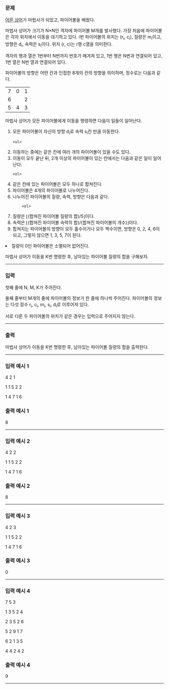 ### 문제
<div class="problem-text" id="problem_description">
<p><a href="/problem/19237">어른 상어</a>가 마법사가 되었고, 파이어볼을 배웠다.</p>
<p>마법사 상어가 크기가 N×N인 격자에 파이어볼 M개를 발사했다. 가장 처음에 파이어볼은 각자 위치에서 이동을 대기하고 있다. i번 파이어볼의 위치는 (r<sub>i</sub>, c<sub>i</sub>), 질량은 m<sub>i</sub>이고, 방향은 d<sub>i</sub>, 속력은 s<sub>i</sub>이다. 위치 (r, c)는 r행 c열을 의미한다.</p>
<p>격자의 행과 열은 1번부터 N번까지 번호가 매겨져 있고, 1번 행은 N번과 연결되어 있고, 1번 열은 N번 열과 연결되어 있다.</p>
<p>파이어볼의 방향은 어떤 칸과 인접한 8개의 칸의 방향을 의미하며, 정수로는 다음과 같다.</p>
<table class="table table-bordered table-center-10 td-center">
<tbody>
<tr>
<td>7</td>
<td>0</td>
<td>1</td>
</tr>
<tr>
<td>6</td>
<td> </td>
<td>2</td>
</tr>
<tr>
<td>5</td>
<td>4</td>
<td>3</td>
</tr>
</tbody>
</table>
<p>마법사 상어가 모든 파이어볼에게 이동을 명령하면 다음이 일들이 일어난다.</p>
<ol>
<li>모든 파이어볼이 자신의 방향 d<sub>i</sub>로 속력 s<sub>i</sub>칸 만큼 이동한다.

	<ul>
<li>이동하는 중에는 같은 칸에 여러 개의 파이어볼이 있을 수도 있다.</li>
</ul>
</li>
<li>이동이 모두 끝난 뒤, 2개 이상의 파이어볼이 있는 칸에서는 다음과 같은 일이 일어난다.
	<ol>
<li>같은 칸에 있는 파이어볼은 모두 하나로 합쳐진다.</li>
<li>파이어볼은 4개의 파이어볼로 나누어진다.</li>
<li>나누어진 파이어볼의 질량, 속력, 방향은 다음과 같다.
		<ol>
<li>질량은 ⌊(합쳐진 파이어볼 질량의 합)/5⌋이다.</li>
<li>속력은 ⌊(합쳐진 파이어볼 속력의 합)/(합쳐진 파이어볼의 개수)⌋이다.</li>
<li>합쳐지는 파이어볼의 방향이 모두 홀수이거나 모두 짝수이면, 방향은 0, 2, 4, 6이 되고, 그렇지 않으면 1, 3, 5, 7이 된다.</li>
</ol>
</li>
<li>질량이 0인 파이어볼은 소멸되어 없어진다.</li>
</ol>
</li>
</ol>
<p>마법사 상어가 이동을 K번 명령한 후, 남아있는 파이어볼 질량의 합을 구해보자.</p>
</div>
<hr/>

### 입력
<p>첫째 줄에 N, M, K가 주어진다.</p>
<p>둘째 줄부터 M개의 줄에 파이어볼의 정보가 한 줄에 하나씩 주어진다. 파이어볼의 정보는 다섯 정수 r<sub>i</sub>, c<sub>i</sub>, m<sub>i</sub>, s<sub>i</sub>, d<sub>i</sub>로 이루어져 있다.</p>
<p>서로 다른 두 파이어볼의 위치가 같은 경우는 입력으로 주어지지 않는다.</p>
<hr/>

### 출력
<p>마법사 상어가 이동을 K번 명령한 후, 남아있는 파이어볼 질량의 합을 출력한다.</p>
<hr/>

### 입력 예시 1
4 2 1
1 1 5 2 2
1 4 7 1 6

### 출력 예시 1
8

<hr/>

### 입력 예시 2
4 2 2
1 1 5 2 2
1 4 7 1 6

### 출력 예시 2
8

<hr/>

### 입력 예시 3
4 2 3
1 1 5 2 2
1 4 7 1 6

### 출력 예시 3
0

<hr/>

### 입력 예시 4
7 5 3
1 3 5 2 4
2 3 5 2 6
5 2 9 1 7
6 2 1 3 5
4 4 2 4 2

### 출력 예시 4
9

<hr/>

